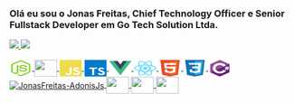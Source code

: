 ### Olá eu sou o Jonas Freitas, Chief Technology Officer e Senior Fullstack Developer em Go Tech Solution Ltda.

<div align="left">
  <a href="https://github.com/jonasfreitas-dev">
  <img height="180em" src="https://github-readme-stats.vercel.app/api?username=jonasfreitas-dev&show_icons=true&theme=dracula&include_all_commits=true&count_private=true"/>
  <img height="180em" src="https://github-readme-stats.vercel.app/api/top-langs/?username=jonasfreitas-dev&layout=compact&langs_count=7&theme=dracula"/>
</div>
<div style="display: inline_block"><br>
  <img align="center" alt="JonasFreitas-Js" height="30" width="40" src="https://raw.githubusercontent.com/devicons/devicon/master/icons/nodejs/nodejs-original.svg"></img>
      <img align="center"  height="30" width="40" src="https://cdn.jsdelivr.net/gh/devicons/devicon/icons/denojs/denojs-original-wordmark.svg" />
  <img align="center" alt="JonasFreitas-Js" height="30" width="40" src="https://raw.githubusercontent.com/devicons/devicon/master/icons/javascript/javascript-plain.svg">
  <img align="center" alt="JonasFreitas-Ts" height="30" width="40" src="https://raw.githubusercontent.com/devicons/devicon/master/icons/typescript/typescript-plain.svg">
  <img align="center" alt="JonasFreitas-React" height="30" width="40" src="https://raw.githubusercontent.com/devicons/devicon/master/icons/vuejs/vuejs-original.svg"></img>
  <img align="center" alt="JonasFreitas-React" height="30" width="40" src="https://raw.githubusercontent.com/devicons/devicon/master/icons/react/react-original.svg">
  <img align="center" alt="JonasFreitas-HTML" height="30" width="40" src="https://raw.githubusercontent.com/devicons/devicon/master/icons/html5/html5-original.svg">
  <img align="center" alt="JonasFreitas-CSS" height="30" width="40" src="https://raw.githubusercontent.com/devicons/devicon/master/icons/css3/css3-original.svg">
  <img align="center" alt="JonasFreitas-Csharp" height="30" width="40" src="https://raw.githubusercontent.com/devicons/devicon/master/icons/csharp/csharp-original.svg">
  <img align="center" alt="JonasFreitas-AdonisJs"  height="30" width="40" src="https://cdn.jsdelivr.net/gh/devicons/devicon/icons/adonisjs/adonisjs-original.svg" />
  <img align="center"  height="30" width="40" src="https://cdn.jsdelivr.net/gh/devicons/devicon/icons/electron/electron-original.svg" /> 
  <img align="center"  height="30" width="40" src="https://cdn.jsdelivr.net/gh/devicons/devicon/icons/mysql/mysql-original-wordmark.svg" />
  <img align="center"  height="30" width="40" src="https://cdn.jsdelivr.net/gh/devicons/devicon/icons/mongodb/mongodb-original-wordmark.svg" />

</div>

